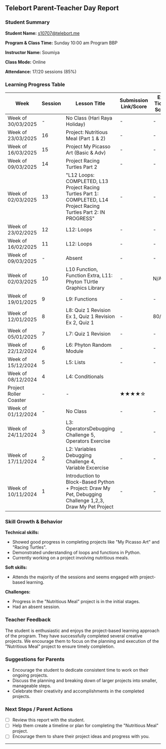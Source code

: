 ## Telebort Parent-Teacher Day Report

### Student Summary
**Student Name:** s10707@telebort.me

**Program & Class Time:** Sunday 10:00 am Program BBP

**Instructor Name:** Soumiya

**Class Mode:** Online

**Attendance:** 17/20 sessions (85%)


### Learning Progress Table

| Week             | Session | Lesson Title                                                                                                 | Submission Link/Score | Exit Ticket Score | Progress Rating |
| --------------- | ------- | ------------------------------------------------------------------------------------------------------------ | ---------------------- | ----------------- | --------------- |
| Week of 30/03/2025 | -       | No Class (Hari Raya Holiday)                                                                               | -                      | -                 | ☆☆☆☆☆         |
| Week of 23/03/2025 | 16      | Project: Nutritious Meal (Part 1 & 2)                                                                        | -                      | -                 | ★★★☆☆         |
| Week of 16/03/2025 | 15      | Project My Picasso Art (Basic & Adv)                                                                       | -                      | -                 | ★★★☆☆         |
| Week of 09/03/2025 | 14      | Project Racing Turtles Part 2                                                                                | -                      | -                 | ★★★★☆         |
| Week of 02/03/2025 | 13      | "L12 Loops: COMPLETED, L13 Project Racing Turtles Part 1: COMPLETED, L14 Project Racing Turtles Part 2: IN PROGRESS"                                           | -                      | -                 | ★★★★☆         |
| Week of 23/02/2025 | 12      | L12: Loops                                                                                            | -                      | -                 | ★★★☆☆         |
| Week of 16/02/2025 | 11      | L12: Loops                                                                                             | -                      | -                 | ☆☆☆☆☆         |
| Week of 09/03/2025 | -       | Absent                                                                                                       | -                      | -                 | ☆☆☆☆☆         |
| Week of 02/03/2025 | 10      | L10 Function, Function Extra, L11: Phyton TUrtle Graphics Library     | -                      | N/A               | ★★★★★         |
| Week of 19/01/2025 | 9       | L9: Functions                                                                                                          | -                      | -                 | ★★★☆☆         |
| Week of 12/01/2025 | 8       | L8: Quiz 1 Revision Ex 1, Quiz 1 Revision Ex 2, Quiz 1                                                            | -                      | 80/100            | ★★★★☆         |
| Week of 05/01/2025 | 7       | L7: Quiz 1 Revision                                                                                                          | -                      | -                 | ★★★☆☆         |
| Week of 22/12/2024 | 6       | L6: Phyton Random Module                                                                                                          | -                      | -                 | ★★★★☆         |
| Week of 15/12/2024 | 5       | L5: Lists                                                                                                          | -                      | -                 | ★★★★☆         |
| Week of 08/12/2024 | 4       | L4: Conditionals
Project Roller Coaster                                                                                                          | -                      | -                 | ★★★★☆         |
| Week of 01/12/2024 | -       | No Class                                                                                                   | -                      | -                 | ☆☆☆☆☆         |
| Week of 24/11/2024 | 3       | L3: OperatorsDebugging Challenge 5, Operators Exercise                                                                                                        | -                      | -                 | ★★★☆☆         |
| Week of 17/11/2024 | 2       | L2: Variables Debugging Challenge 4, Variable Excercise                                                                                                     | -                      | -                 | ★★★☆☆         |
| Week of 10/11/2024 | 1       | Introduction to Block-Based Python + Project: Draw My Pet, Debugging Challenge 1,2,3, Draw My Pet Project | -                      | -                 | ★★★☆☆         |

### Skill Growth & Behavior

**Technical skills:**
* Showed good progress in completing projects like "My Picasso Art" and "Racing Turtles".
* Demonstrated understanding of loops and functions in Python.
* Currently working on a project involving nutritious meals.

**Soft skills:**
* Attends the majority of the sessions and seems engaged with project-based learning.

**Challenges:**
* Progress in the "Nutritious Meal" project is in the initial stages.
* Had an absent session.

### Teacher Feedback

The student is enthusiastic and enjoys the project-based learning approach of the program. They have successfully completed several creative projects. We encourage them to focus on the planning and execution of the "Nutritious Meal" project to ensure timely completion.

### Suggestions for Parents

* Encourage the student to dedicate consistent time to work on their ongoing projects.
* Discuss the planning and breaking down of larger projects into smaller, manageable steps.
* Celebrate their creativity and accomplishments in the completed projects.

### Next Steps / Parent Actions

* [ ] Review this report with the student.
* [ ] Help them create a timeline or plan for completing the "Nutritious Meal" project.
* [ ] Encourage them to share their project ideas and progress with you.

---
